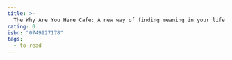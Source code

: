 ```yaml
---
title: >-
  The Why Are You Here Cafe: A new way of finding meaning in your life and your work
rating: 0
isbn: "0749927178"
tags:
  - to-read
---
```



